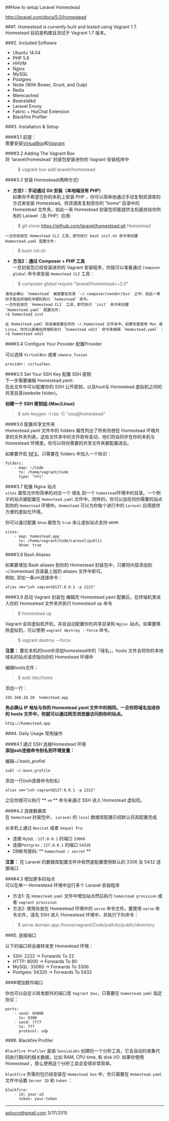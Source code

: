##How to setup Laravel Homestead  

http://laravel.com/docs/5.0/homestead   


###1. Homestead is currently built and tested using Vagrant 1.7.   
Homestead 目前是构建且测试于 Vagrant 1.7 版本。  

###2. Included Software       

- Ubuntu 14.04
- PHP 5.6
- HHVM
- Nginx
- MySQL
- Postgres
- Node (With Bower, Grunt, and Gulp)
- Redis
- Memcached
- Beanstalkd
- Laravel Envoy
- Fabric + HipChat Extension
- Blackfire Profiler  

###3. Installation & Setup  

####3.1 前提：  
需要安装[VirtualBox](https://www.virtualbox.org/wiki/Downloads)和[Vagrant](http://www.vagrantup.com/downloads.html)  


####3.2 Adding The Vagrant Box   
将 'laravel/homestead' 封装包安装进你的 Vagrant 安装程序中  
>$ vagrant box add laravel/homestead   

####3.3 安装 Homestead(两种方式)   

- __方法1：手动通过 Git 安装（本地端没有 PHP）__   
如果你不希望在你的本机上安装 PHP ，你可以简单地通过手动复制资源库的方式来安装 Homestead。将资源库复制至你的 "home" 目录中的 Homestead 文件夹，如此一来 Homestead 封装包将能提供主机服务给你所有的 Laravel（及 PHP）应用:  
>$ git clone https://github.com/laravel/homestead.git Homestead   

    一旦你安装完 Homestead CLI 工具，即可执行 bash init.sh 命令来创建 Homestead.yaml 配置文件:   
  >$ bash init.sh    

- __方法2：通过 Composer + PHP 工具__   
一旦封装包已经安装进你的 Vagrant 安装程序，你就可以准备通过 `Composer global` 命令来安装 `Homestead CLI` 工具：  
>$ composer global require "laravel/homestead=~2.0"    

    请务必确认 `homestead` 被放置在目录 `~/.composer/vendor/bin` 之中，如此一来你才能在终端机中顺利执行 `homestead` 命令。  
    一旦你安装完 `Homestead CLI` 工具，即可执行 `init` 命令来创建 `Homestead.yaml` 配置文件:  
    >$ homestead init  

    此 Homestead.yaml 将会被放置在你的 ~/.homestead 文件夹中。如果你是使用 Mac 或 Linux，你可以直接在终端机执行 `homestead edit` 命令来编辑 `Homestead.yaml` :  
    >$ homestead edit   

####3.4 Configure Your Provider 配置Provider  

可以选择 `VirtualBox` 或者 `vmware_fusion`  
```
provider: virtualbox
```   

####3.5 Set Your SSH Key 配置 SSH 密钥     
下一步需要编辑 Homestead.yaml.   
在此文件中可以配置你的 SSH 公开密钥，以及host与 Homestead 虚拟机之间的共享目录(website folder)。    

__创建一个 SSH 密钥组:(Mac/Linux)__    

>$ ssh-keygen -t rsa -C "you@homestead"   

####3.6 配置共享文件夹   
Homestead.yaml 文件中的 folders 属性列出了所有你想在 Homestead 环境共享的文件夹列表。这些文件夹中的文件若有变动，他们将会同步在你的本机与 Homestead 环境里。你可以将你需要的共享文件夹都配置进去。  

如果要开启 [NFS](http://docs.vagrantup.com/v2/synced-folders/nfs.html)，只需要在 folders 中加入一个标识：  
```
folders:
    - map: ~/Code
      to: /home/vagrant/Code
      type: "nfs"  
```  

####3.7 配置 Nginx 站点   
`sites` 属性允许你简单的对应一个 域名 到一个 `homestead`环境中的目录。一个例子的站点被配置在 `Homestead.yaml` 文件中。同样的，你可以加任何你需要的站点到你的 `Homestead` 环境中。`Homestead` 可以为你每个进行中的 `Laravel` 应用提供方便的虚拟化环境。

你可以通过配置 `hhvm` 属性为 `true` 来让虚拟站点支持 `HHVM`:

```
sites:
    - map: homestead.app
      to: /home/vagrant/Code/Laravel/public
      hhvm: true
```  

####3.8 Bash Aliases  

如果要增加 Bash aliases 到你的 Homestead 封装包中，只要将内容添加到 ~/.homestead 目录最上层的 aliases 文件中即可。  
例如, 添加一条vm连接命令： 
```
alias vm="ssh vagrant@127.0.0.1 -p 2222"
```

####3.9 启动 Vagrant 封装包
编辑完 Homestead.yaml 配置后，在终端机里进入你的 Homestead 文件夹并执行 homestead up 命令  

>$ homestead up  

Vagrant 会将虚拟机开机，并且自动配置你的共享目录和 `Nginx `站点。如果要移除虚拟机，可以使用 `vagrant destroy --force` 命令。  
>$ vagrant destroy --force  

__注意：__ 要在本机的host中添加homestead中的「域名」，hosts 文件会将你的本地域名的站点请求指向你的 Homestead 环境中  

编辑hosts文件：  

>$ subl /etc/hosts   

添加一行：  
```
192.168.10.10  homestead.app
```   
__务必确认 IP 地址与你的 Homestead.yaml 文件中的相同。一旦你将域名加进你的 hosts 文件中，你就可以通过网页浏览器访问到你的站点。__

```
http://homestead.app
```


###4. Daily Usage 常用操作    

####4.1 通过 SSH 连接Homestead 环境  
__添加ssh连接命令别名到环境变量：__   

编辑~/.bash_profiel  
```
subl ~/.basn_profile
```
添加一行(ssh连接命令别名)
```
alias vm="ssh vagrant@127.0.0.1 -p 2222"
```
之后你就可以执行 ** `vm` ** 命令来通过 SSH 进入 Homestead 虚拟机。  

####4.2 连接数据库  
在 `Homestead` 封装包中， `Laravel` 的 `local` 数据库配置已经默认将其配置完成   

从本机上通过 `Navicat` 或者 `Sequel Pro`   

- 连接 `MySQL` : `127.0.0.1` 的端口 `33060`       
- 连接`Postgres` : `127.0.0.1` 的端口 `54320`    
- DB帐号密码: ** `homestead / secret` **    

**注意：** 在 Laravel 的数据库配置文件中依然是配置使用默认的 3306 及 5432 连接端口


####4.3 增加更多的站点    
可以在单一 Homestead 环境中运行多个 Laravel 安装程序    

 - 方法1: 在 `Homestead.yaml` 文件中增加站点然后执行 `homestead provision` 或者 `vagrant provision`   
 - 方法2: 使用存放在 Homestead 环境中的 `serve` 命令文件。要使用 `serve` 命令文件，请先 SSH 进入 Homestead 环境中，并执行下列命令：  
  >$ serve domain.app /home/vagrant/Code/path/to/public/directory


###5. 连接端口    

以下的端口将会被转发至 Homestead 环境：   

- SSH: 2222 → Forwards To 22
- HTTP: 8000 → Forwards To 80
- MySQL: 33060 → Forwards To 3306
- Postgres: 54320 → Forwards To 5432  

####增加额外端口

你也可以自定义转发额外的端口至 `Vagrant box`，只需要在 `homestead.yaml` 指定协议：    
```
ports:
    - send: 93000
      to: 9300
    - send: 7777
      to: 777
      protocol: udp
```


###6. Blackfire Profiler    

`Blackfire Profiler` 是由 `SensioLabs` 创建的一个分析工具，它会自动的收集代码执行期间的相关数据，比如 RAM, CPU time, 和 disk I/O. 如果你使用 Homestead ，那么使用这个分析工具会变得非常简单。

`blackfire` 所需的包已经安装在 `Homestead box` 中，你只需要在 `Homestead.yaml` 文件中设置 `Server ID` 和 `token` ：

```
blackfire:
    - id: your-id
      token: your-token
```  



---
ashucn@gmail.com 3/17/2015  
